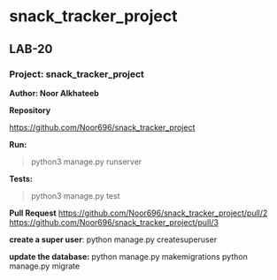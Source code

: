 # snack_tracker_project

## LAB-20

### Project: snack_tracker_project

**Author: Noor Alkhateeb**


**Repository**

https://github.com/Noor696/snack_tracker_project

**Run:**

> python3 manage.py runserver

**Tests:**

> python3 manage.py test

**Pull Request**
https://github.com/Noor696/snack_tracker_project/pull/2
https://github.com/Noor696/snack_tracker_project/pull/3

**create a super user**:
python manage.py createsuperuser

**update the database:**
python manage.py makemigrations
python manage.py migrate
